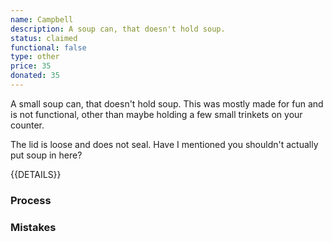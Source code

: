 ```yaml
---
name: Campbell
description: A soup can, that doesn't hold soup.
status: claimed
functional: false
type: other
price: 35
donated: 35
---
```


A small soup can, that doesn't hold soup. This was mostly made for fun and is not functional, other than maybe holding a few small trinkets on your counter.

The lid is loose and does not seal. Have I mentioned you shouldn't actually put soup in here?

{{DETAILS}}

### Process



### Mistakes
